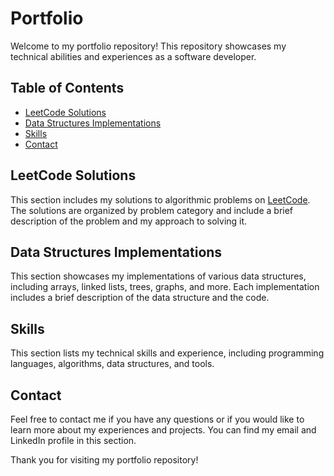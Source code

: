 # Portfolio

Welcome to my portfolio repository! This repository showcases my technical abilities and experiences as a software developer.

## Table of Contents
- [LeetCode Solutions](#leetcode-solutions)
- [Data Structures Implementations](#data-structures-implementations)
- [Skills](#skills)
- [Contact](#contact)

## LeetCode Solutions
This section includes my solutions to algorithmic problems on [LeetCode](https://leetcode.com/). The solutions are organized by problem category and include a brief description of the problem and my approach to solving it.

## Data Structures Implementations
This section showcases my implementations of various data structures, including arrays, linked lists, trees, graphs, and more. Each implementation includes a brief description of the data structure and the code.

## Skills
This section lists my technical skills and experience, including programming languages, algorithms, data structures, and tools.

## Contact
Feel free to contact me if you have any questions or if you would like to learn more about my experiences and projects. You can find my email and LinkedIn profile in this section.

Thank you for visiting my portfolio repository!